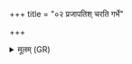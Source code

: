 +++
title = "०२ प्रजापतिश् चरति गर्भे"

+++
<details><summary>मूलम् (GR)</summary>

प्रजापतिश् चरति गर्भे अन्तर्  
अदृश्यमानो बहुधा प्र जायते ।  
अर्धेन विश्वं भुवनं जजान  
यद् अस्यार्धं किम् उ तज् जजान ॥
</details>